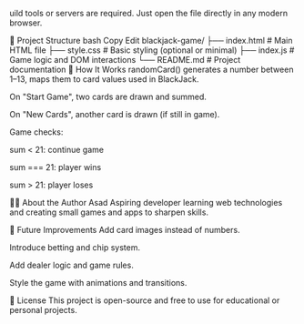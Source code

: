 uild tools or servers are required. Just open the file directly in any modern browser.

📁 Project Structure
bash
Copy
Edit
blackjack-game/
├── index.html       # Main HTML file
├── style.css        # Basic styling (optional or minimal)
├── index.js         # Game logic and DOM interactions
└── README.md        # Project documentation
🧠 How It Works
randomCard() generates a number between 1–13, maps them to card values used in BlackJack.

On "Start Game", two cards are drawn and summed.

On "New Cards", another card is drawn (if still in game).

Game checks:

sum < 21: continue game

sum === 21: player wins

sum > 21: player loses

🙋‍♂️ About the Author
Asad
Aspiring developer learning web technologies and creating small games and apps to sharpen skills.

📌 Future Improvements
Add card images instead of numbers.

Introduce betting and chip system.

Add dealer logic and game rules.

Style the game with animations and transitions.

📄 License
This project is open-source and free to use for educational or personal projects.
